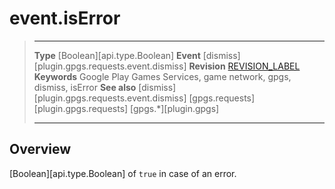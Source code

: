 # event.isError

> --------------------- ------------------------------------------------------------------------------------------
> __Type__              [Boolean][api.type.Boolean]
> __Event__             [dismiss][plugin.gpgs.requests.event.dismiss]
> __Revision__          [REVISION_LABEL](REVISION_URL)
> __Keywords__          Google Play Games Services, game network, gpgs, dismiss, isError
> __See also__          [dismiss][plugin.gpgs.requests.event.dismiss]
>						[gpgs.requests][plugin.gpgs.requests]
>                       [gpgs.*][plugin.gpgs]
> --------------------- ------------------------------------------------------------------------------------------

## Overview

[Boolean][api.type.Boolean] of `true` in case of an error.